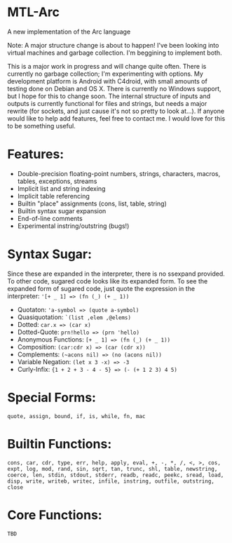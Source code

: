 MTL-Arc
=======
A new implementation of the Arc language

Note: A major structure change is about to happen! 
I've been looking into virtual machines and garbage collection. 
I'm beggining to implement both.

This is a major work in progress and will change quite often. 
There is currently no garbage collection; I'm experimenting with options. 
My development platform is Android with C4droid, with small amounts of testing done on Debian and OS X. 
There is currently no Windows support, but I hope for this to change soon. 
The internal structure of inputs and outputs is currently functional for files and strings, but needs a major rewrite (for sockets, and just cause it's not so pretty to look at...). 
If anyone would like to help add features, feel free to contact me. 
I would love for this to be something useful. 

Features:
=========
* Double-precision floating-point numbers, strings, characters, macros, tables, exceptions, streams
* Implicit list and string indexing
* Implicit table referencing
* Builtin "place" assignments (cons, list, table, string)
* Builtin syntax sugar expansion
* End-of-line comments
* Experimental instring/outstring (bugs!)

Syntax Sugar:
=============
Since these are expanded in the interpreter, there is no ssexpand provided. 
To other code, sugared code looks like its expanded form. 
To see the expanded form of sugared code, just quote the expression in the interpreter: ``` '[+ _ 1] => (fn (_) (+ _ 1)) ```

* Quotaton: ``` 'a-symbol => (quote a-symbol) ```
* Quasiquotation: ``` `(list ,elem ,@elems) ```
* Dotted: ``` car.x => (car x) ```
* Dotted-Quote: ``` prn!hello => (prn 'hello) ```
* Anonymous Functions: ``` [+ _ 1] => (fn (_) (+ _ 1)) ```
* Composition: ``` (car:cdr x) => (car (cdr x)) ```
* Complements: ``` (~acons nil) => (no (acons nil)) ```
* Variable Negation: ``` (let x 3 -x) => -3 ```
* Curly-Infix: ``` {1 + 2 + 3 - 4 - 5} => (- (+ 1 2 3) 4 5) ```

Special Forms:
==============
```quote, assign, bound, if, is, while, fn, mac```

Builtin Functions:
==================
```cons, car, cdr, type, err, help, apply, eval, +, -, *, /, <, >, cos, expt, log, mod, rand, sin, sqrt, tan, trunc, shl, table, newstring, coerce, len, stdin, stdout, stderr, readb, readc, peekc, sread, load, disp, write, writeb, writec, infile, instring, outfile, outstring, close```

Core Functions:
==================
``` TBD ```
